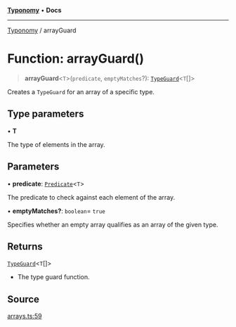[**Typonomy**](../README.md) • **Docs**

***

[Typonomy](../globals.md) / arrayGuard

# Function: arrayGuard()

> **arrayGuard**\<`T`\>(`predicate`, `emptyMatches`?): [`TypeGuard`](../type-aliases/TypeGuard.md)\<`T`[]\>

Creates a `TypeGuard` for an array of a specific type.

## Type parameters

• **T**

The type of elements in the array.

## Parameters

• **predicate**: [`Predicate`](../type-aliases/Predicate.md)\<`T`\>

The predicate to check against each element of the array.

• **emptyMatches?**: `boolean`= `true`

Specifies whether an empty array qualifies as an array of the given type.

## Returns

[`TypeGuard`](../type-aliases/TypeGuard.md)\<`T`[]\>

- The type guard function.

## Source

[arrays.ts:59](https://github.com/softcraft-development/typonomy/blob/37d2aadc75ec0bb1bcd45938f3aae7730dc0182e/src/arrays.ts#L59)
